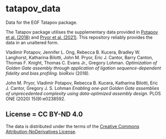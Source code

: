 # tatapov_data

Data for the EGF Tatapov package.

The Tatapov package utilises the supplementary data provided in [Potapov et al. (2018)](https://www.biorxiv.org/content/10.1101/322297v1) and [Pryor et al. (2021)](https://doi.org/10.1371/journal.pone.0238592). This repository reliably provides the data in an unaltered form.

Vladimir Potapov, Jennifer L. Ong, Rebecca B. Kucera, Bradley W. Langhorst, Katharina Bilotti, John M. Pryor, Eric J. Cantor, Barry Canton, Thomas F. Knight, Thomas C. Evans Jr., Gregory Lohman. *Optimization of Golden Gate assembly through application of ligation sequence-dependent fidelity and bias profiling.* bioRxiv (2018).

John M. Pryor, Vladimir Potapov, Rebecca B. Kucera, Katharina Bilotti, Eric J. Cantor, Gregory J. S. Lohman *Enabling one-pot Golden Gate assemblies of unprecedented complexity using data-optimized assembly design.* PLOS ONE (2020) 15(9):e0238592.


## License = CC BY-ND 4.0

The data is distributed under the terms of the [Creative Commons Attribution-NoDerivatives License](http://creativecommons.org/licenses/by-nd/4.0/).
